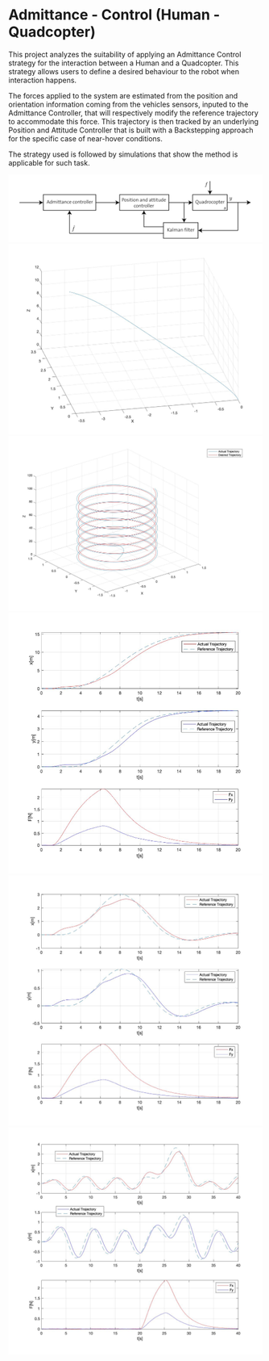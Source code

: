 # Admittance - Control (Human - Quadcopter)
This project analyzes the suitability of applying an Admittance Control strategy for the interaction between a Human and a Quadcopter. This strategy allows users to define a desired behaviour to the robot when interaction happens. <br />

The forces applied to the system are estimated from the position and orientation information coming from the vehicles sensors, inputed to the Admittance Controller, that will respectively modify the reference trajectory to accommodate this force. This trajectory is then tracked by an underlying Position and Attitude Controller that is built with a Backstepping approach for the specific case of near-hover conditions.  <br />

The strategy used is followed by simulations that show the method is applicable for such task. <br/>

![Block Diagram](images/Full_Scheme.png)
![Regulation Problem](images/Reg.jpg)
![Trajectory Tracking](images/Traj_Track.jpg)
![Applied Force Without Stiffness](images/Force_NoStiff.jpg)
![Applied Force With Stiffness](images/Force_Stiff.jpg)
![Applied Force and Trajectory Tracking With Stiffness](images/Force_Traj_Stiff.jpg)
